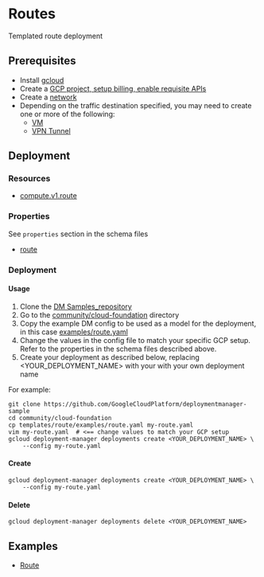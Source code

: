 # Routes

Templated route deployment

## Prerequisites

- Install [gcloud](https://cloud.google.com/sdk)
- Create a [GCP project, setup billing, enable requisite APIs](../project/README.md)
- Create a [network](../network/README.md)
- Depending on the traffic destination specified, you may need to create one or more of the following:
  - [VM](../vm/vm.md)
  - [VPN Tunnel](../vpn/README.md)


## Deployment

### Resources

- [compute.v1.route](https://cloud.google.com/compute/docs/reference/rest/v1/routes)


### Properties

See `properties` section in the schema files

-  [route](route.py.schema)

### Deployment

#### Usage

1. Clone the [DM Samples_repository](https://github.com/GoogleCloudPlatform/deploymentmanager-sample)
2. Go to the [community/cloud-foundation](community/cloud-foundation) directory
3. Copy the example DM config to be used as a model for the deployment, in this case [examples/route.yaml](examples/route.yaml)
4. Change the values in the config file to match your specific GCP setup.
   Refer to the properties in the schema files described above.
5. Create your deployment as described below, replacing <YOUR_DEPLOYMENT_NAME>
   with your with your own deployment name


For example:

```
git clone https://github.com/GoogleCloudPlatform/deploymentmanager-sample
cd community/cloud-foundation
cp templates/route/examples/route.yaml my-route.yaml
vim my-route.yaml  # <== change values to match your GCP setup
gcloud deployment-manager deployments create <YOUR_DEPLOYMENT_NAME> \
    --config my-route.yaml
```

#### Create

```
gcloud deployment-manager deployments create <YOUR_DEPLOYMENT_NAME> \
    --config my-route.yaml
```


#### Delete

```
gcloud deployment-manager deployments delete <YOUR_DEPLOYMENT_NAME>
```


## Examples

- [Route](examples/route.yaml)
